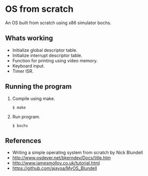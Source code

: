 # OS from scratch

An OS built from scratch using x86 simulator bochs.

## Whats working
- Initialize global descriptor table.
- Initialize interrupt descriptor table.
- Function for printing using video memory.
- Keyboard input.
- Timer ISR.

## Running the program
1. Compile using make.
   ```console
   $ make
   ```
2. Run program.
   ```console
   $ bochs
   ```

## References
* Writing a simple operating system from scratch by Nick Blundell
* http://www.osdever.net/bkerndev/Docs/title.htm
* http://www.jamesmolloy.co.uk/tutorial.html
* https://github.com/ajaysa/MyOS_Blundell
